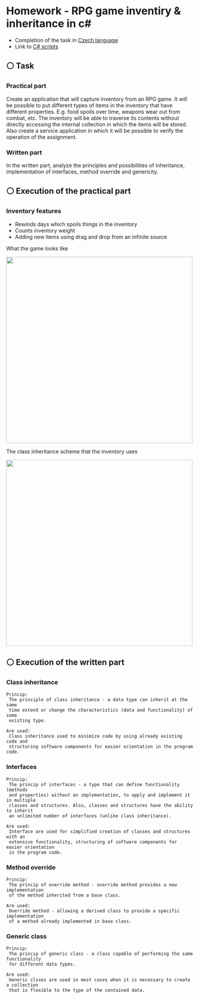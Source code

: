 # Homework - RPG game inventiry &amp; inheritance in c#
 - Completion of the task in <a target="_blank" href="https://github.com/DenisMatsenko/HW-RPG-Inventory/blob/main/ExecutionCzech.md">Czech language</a>
 - Link to <a target="_blank" href="https://github.com/DenisMatsenko/HW-RPG-Inventory/tree/main/Inventory/Assets/Scripts/MyClasses">C# scripts</a>

## ⚪️ Task
### Practical part
Create an application that will capture inventory from an RPG game. 
It will be possible to put different types of items in the inventory that have different properties. 
E.g. food spoils over time, weapons wear out from combat, etc.
The inventory will be able to traverse its contents without directly 
accessing the internal collection in which the items will be stored.
Also create a service application in which it will be
possible to verify the operation of the assignment.

### Written part
In the written part, analyze the principles and possibilities of inheritance, implementation of interfaces, method override and genericity.

## ⚪️ Execution of the practical part
### Inventory features
- Rewinds days which spoils things in the inventory
- Counts inventory weight
- Adding new items using drag and drop from an infinite source

What the game looks like

<img src="https://cdn.discordapp.com/attachments/967125309184950343/1083391940395008130/image.png" width="500px">


The class inheritance scheme that the inventory uses

<img src="https://cdn.discordapp.com/attachments/967125309184950343/1086629582427406427/image.png" width="500px">

## ⚪️ Execution of the written part
### Class inheritance
```
Princip:
 The principle of class inheritance - a data type can inherit at the same
 time extend or change the characteristics (data and functionality) of some
 existing type.

Are used:
 Class inheritance used to minimize code by using already existing code and
 structuring software components for easier orientation in the program code.
```

### Interfaces
```
Princip:
 The princip of interfaces - a type that can define functionality (methods 
 and properties) without an implementation, to apply and implement it in multiple
 classes and structures. Also, classes and structures have the ability to inherit
 an unlimited number of interfaces (unlike class inheritance).

Are used:
 Interface are used for simplified creation of classes and structures with an
 extensive functionality, structuring of software components for easier orientation
 in the program code.
```

### Method override
```
Princip:
 The princip of override method - override method provides a new implementation
 of the method inherited from a base class.

Are used:
 Override method - allowing a derived class to provide a specific implementation
 of a method already implemented in base class.
```

### Generic class
```
Princip:
 The princip of generic class - a class capable of performing the same functionality
 for different data types.

Are used:
 Generic clsses are used in most cases when it is necessary to create a collection
 that is flexible to the type of the contained data.
```
